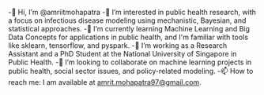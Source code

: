 -👋 Hi, I’m @amriitmohapatra
-👀 I’m interested in public health research, with a focus on infectious disease modeling using mechanistic, Bayesian, and statistical approaches.
-🌱 I’m currently learning Machine Learning and Big Data Concepts for applications in public health, and I'm familiar with tools like sklearn, tensorflow, and pyspark.
-💼 I’m working as a Research Assistant and a PhD Student at the National University of Singapore in Public Health.
-💞️ I’m looking to collaborate on machine learning projects in public health, social sector issues, and policy-related modeling.
-📫 How to reach me: I am available at amrit.mohapatra97@gmail.com.
